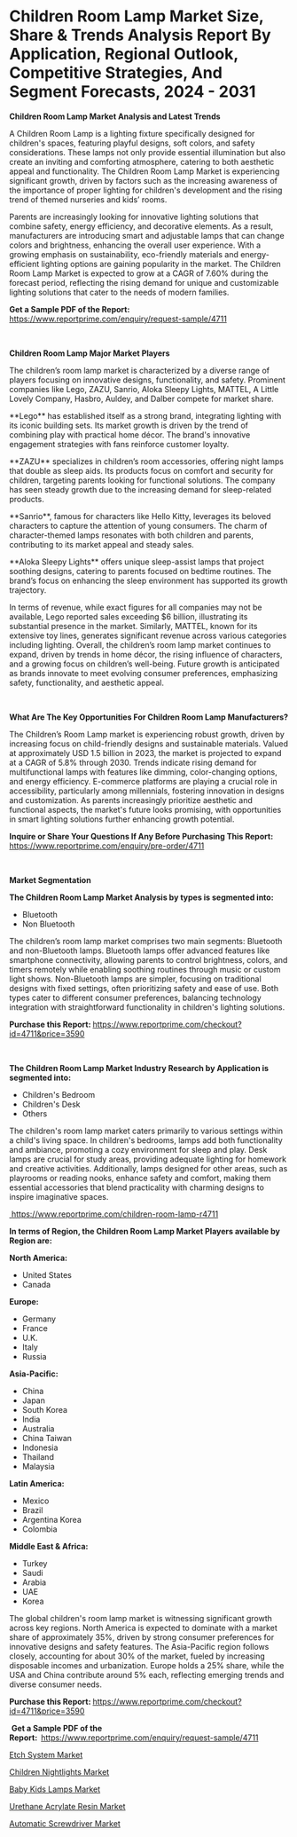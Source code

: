<p><h1>Children Room Lamp Market Size, Share & Trends Analysis Report By Application, Regional Outlook, Competitive Strategies, And Segment Forecasts, 2024 - 2031</h1></p><p><strong>Children Room Lamp Market Analysis and Latest Trends</strong></p>
<p><p>A Children Room Lamp is a lighting fixture specifically designed for children's spaces, featuring playful designs, soft colors, and safety considerations. These lamps not only provide essential illumination but also create an inviting and comforting atmosphere, catering to both aesthetic appeal and functionality. The Children Room Lamp Market is experiencing significant growth, driven by factors such as the increasing awareness of the importance of proper lighting for children's development and the rising trend of themed nurseries and kids’ rooms.</p><p>Parents are increasingly looking for innovative lighting solutions that combine safety, energy efficiency, and decorative elements. As a result, manufacturers are introducing smart and adjustable lamps that can change colors and brightness, enhancing the overall user experience. With a growing emphasis on sustainability, eco-friendly materials and energy-efficient lighting options are gaining popularity in the market. The Children Room Lamp Market is expected to grow at a CAGR of 7.60% during the forecast period, reflecting the rising demand for unique and customizable lighting solutions that cater to the needs of modern families.</p></p>
<p><strong>Get a Sample PDF of the Report:&nbsp;</strong> <a href="https://www.reportprime.com/enquiry/request-sample/4711">https://www.reportprime.com/enquiry/request-sample/4711</a></p>
<p>&nbsp;</p>
<p><strong>Children Room Lamp Major Market Players</strong></p>
<p><p>The children’s room lamp market is characterized by a diverse range of players focusing on innovative designs, functionality, and safety. Prominent companies like Lego, ZAZU, Sanrio, Aloka Sleepy Lights, MATTEL, A Little Lovely Company, Hasbro, Auldey, and Dalber compete for market share.</p><p>**Lego** has established itself as a strong brand, integrating lighting with its iconic building sets. Its market growth is driven by the trend of combining play with practical home décor. The brand's innovative engagement strategies with fans reinforce customer loyalty.</p><p>**ZAZU** specializes in children’s room accessories, offering night lamps that double as sleep aids. Its products focus on comfort and security for children, targeting parents looking for functional solutions. The company has seen steady growth due to the increasing demand for sleep-related products.</p><p>**Sanrio**, famous for characters like Hello Kitty, leverages its beloved characters to capture the attention of young consumers. The charm of character-themed lamps resonates with both children and parents, contributing to its market appeal and steady sales.</p><p>**Aloka Sleepy Lights** offers unique sleep-assist lamps that project soothing designs, catering to parents focused on bedtime routines. The brand’s focus on enhancing the sleep environment has supported its growth trajectory.</p><p>In terms of revenue, while exact figures for all companies may not be available, Lego reported sales exceeding $6 billion, illustrating its substantial presence in the market. Similarly, MATTEL, known for its extensive toy lines, generates significant revenue across various categories including lighting. Overall, the children’s room lamp market continues to expand, driven by trends in home décor, the rising influence of characters, and a growing focus on children’s well-being. Future growth is anticipated as brands innovate to meet evolving consumer preferences, emphasizing safety, functionality, and aesthetic appeal. </p></p>
<p>&nbsp;</p>
<p><strong>What Are The Key Opportunities For Children Room Lamp Manufacturers?</strong></p>
<p><p>The Children’s Room Lamp market is experiencing robust growth, driven by increasing focus on child-friendly designs and sustainable materials. Valued at approximately USD 1.5 billion in 2023, the market is projected to expand at a CAGR of 5.8% through 2030. Trends indicate rising demand for multifunctional lamps with features like dimming, color-changing options, and energy efficiency. E-commerce platforms are playing a crucial role in accessibility, particularly among millennials, fostering innovation in designs and customization. As parents increasingly prioritize aesthetic and functional aspects, the market's future looks promising, with opportunities in smart lighting solutions further enhancing growth potential.</p></p>
<p><strong>Inquire or Share Your Questions If Any Before Purchasing This Report:</strong> <a href="https://www.reportprime.com/enquiry/pre-order/4711">https://www.reportprime.com/enquiry/pre-order/4711</a></p>
<p>&nbsp;</p>
<p><strong>Market Segmentation</strong></p>
<p><strong>The Children Room Lamp Market Analysis by types is segmented into:</strong></p>
<p><ul><li>Bluetooth</li><li>Non Bluetooth</li></ul></p>
<p><p>The children’s room lamp market comprises two main segments: Bluetooth and non-Bluetooth lamps. Bluetooth lamps offer advanced features like smartphone connectivity, allowing parents to control brightness, colors, and timers remotely while enabling soothing routines through music or custom light shows. Non-Bluetooth lamps are simpler, focusing on traditional designs with fixed settings, often prioritizing safety and ease of use. Both types cater to different consumer preferences, balancing technology integration with straightforward functionality in children's lighting solutions.</p></p>
<p><strong>Purchase this Report:&nbsp;</strong><a href="https://www.reportprime.com/checkout?id=4711&price=3590">https://www.reportprime.com/checkout?id=4711&price=3590</a></p>
<p>&nbsp;</p>
<p><strong>The Children Room Lamp Market Industry Research by Application is segmented into:</strong></p>
<p><ul><li>Children's Bedroom</li><li>Children's Desk</li><li>Others</li></ul></p>
<p><p>The children's room lamp market caters primarily to various settings within a child's living space. In children's bedrooms, lamps add both functionality and ambiance, promoting a cozy environment for sleep and play. Desk lamps are crucial for study areas, providing adequate lighting for homework and creative activities. Additionally, lamps designed for other areas, such as playrooms or reading nooks, enhance safety and comfort, making them essential accessories that blend practicality with charming designs to inspire imaginative spaces.</p></p>
<p><a href="https://www.reportprime.com/children-room-lamp-r4711">&nbsp;https://www.reportprime.com/children-room-lamp-r4711</a></p>
<p><strong>In terms of Region, the Children Room Lamp Market Players available by Region are:</strong></p>
<p>
    <p> <strong> North America: </strong>
        <ul>
            <li>United States</li>
            <li>Canada</li>
        </ul>
        </p> 
    <p> <strong> Europe: </strong>
        <ul>
            <li>Germany</li>
            <li>France</li>
            <li>U.K.</li>
            <li>Italy</li>
            <li>Russia</li>
        </ul>
        </p> 
    <p> <strong> Asia-Pacific: </strong>
        <ul>
            <li>China</li>
            <li>Japan</li>
            <li>South Korea</li>
            <li>India</li>
            <li>Australia</li>
            <li>China Taiwan</li>
            <li>Indonesia</li>
            <li>Thailand</li>
            <li>Malaysia</li>
        </ul>
        </p> 
    <p> <strong> Latin America: </strong>
        <ul>
            <li>Mexico</li>
            <li>Brazil</li>
            <li>Argentina Korea</li>
            <li>Colombia</li>
        </ul>
        </p> 
    <p> <strong> Middle East & Africa: </strong>
        <ul>
            <li>Turkey</li>
            <li>Saudi</li>
            <li>Arabia</li>
            <li>UAE</li>
            <li>Korea</li>
        </ul>
    </p>
    </p>
<p><p>The global children's room lamp market is witnessing significant growth across key regions. North America is expected to dominate with a market share of approximately 35%, driven by strong consumer preferences for innovative designs and safety features. The Asia-Pacific region follows closely, accounting for about 30% of the market, fueled by increasing disposable incomes and urbanization. Europe holds a 25% share, while the USA and China contribute around 5% each, reflecting emerging trends and diverse consumer needs.</p></p>
<p><strong>Purchase this Report: </strong><a href="https://www.reportprime.com/checkout?id=4711&price=3590">https://www.reportprime.com/checkout?id=4711&price=3590</a></p>
<p>&nbsp;<strong>Get a Sample PDF of the Report:&nbsp;&nbsp;</strong><a href="https://www.reportprime.com/enquiry/request-sample/4711">https://www.reportprime.com/enquiry/request-sample/4711</a></p>
<p><strong></strong></p>
<p><p><a href="https://www.linkedin.com/pulse/etch-system-market-evolution-global-trends-regional-dynamics-trpic?trackingId=XUxvcp2ZQpKZZaEt2tyFJw%3D%3D">Etch System Market</a></p><p><a href="https://github.com/ChiragRP21/Market-Research-Report-List-6/blob/main/children-nightlights-market.md">Children Nightlights Market</a></p><p><a href="https://github.com/JakirUddin511/Market-Research-Report-List-1/blob/main/baby-kids-lamps-market.md">Baby Kids Lamps Market</a></p><p><a href="https://issuu.com/reportprime-2/docs/urethane-acrylate-resin-market-size_24912b17b20127">Urethane Acrylate Resin Market</a></p><p><a href="https://www.linkedin.com/pulse/automatic-screwdriver-market-research-report-forecast-vmtec?trackingId=x6b2f7tjQ1OVn9pri0iFsw%3D%3D">Automatic Screwdriver Market</a></p></p>